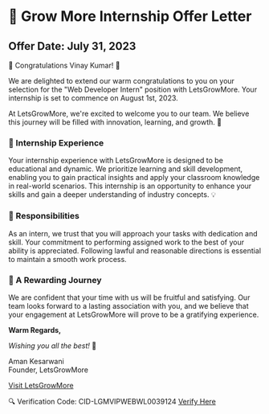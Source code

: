 # 🌱 Grow More Internship Offer Letter

## Offer Date: July 31, 2023

🎉 Congratulations Vinay Kumar! 🎉

We are delighted to extend our warm congratulations to you on your selection for the "Web Developer Intern" position with LetsGrowMore. Your internship is set to commence on August 1st, 2023. 

At LetsGrowMore, we're excited to welcome you to our team. We believe this journey will be filled with innovation, learning, and growth. 🚀

### 🌟 Internship Experience

Your internship experience with LetsGrowMore is designed to be educational and dynamic. We prioritize learning and skill development, enabling you to gain practical insights and apply your classroom knowledge in real-world scenarios. This internship is an opportunity to enhance your skills and gain a deeper understanding of industry concepts. 💡

### 📜 Responsibilities

As an intern, we trust that you will approach your tasks with dedication and skill. Your commitment to performing assigned work to the best of your ability is appreciated. Following lawful and reasonable directions is essential to maintain a smooth work process.

### 🌈 A Rewarding Journey

We are confident that your time with us will be fruitful and satisfying. Our team looks forward to a lasting association with you, and we believe that your engagement at LetsGrowMore will prove to be a gratifying experience.

**Warm Regards,**

*Wishing you all the best!* 🌟

Aman Kesarwani  
Founder, LetsGrowMore

[Visit LetsGrowMore](https://www.letsgrowmore.in)

🔍 Verification Code: CID-LGMVIPWEBWL0039124
[Verify Here](https://www.letsgrowmore.in/verify)
